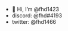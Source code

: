 - 👋 Hi, I’m @fhd1423
- discord: @fhd#4193
- twitter: @fhd1466

<!---
fhd1423/fhd1423 is a ✨ special ✨ repository because its `README.md` (this file) appears on your GitHub profile.
You can click the Preview link to take a look at your changes.
--->
